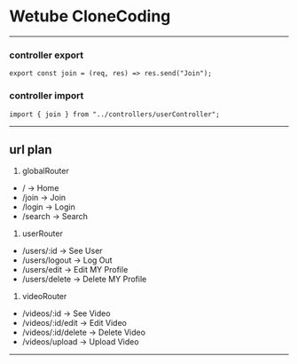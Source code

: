 # Wetube CloneCoding

---

### controller export

```JS
export const join = (req, res) => res.send("Join");
```

### controller import

```JS
import { join } from "../controllers/userController";
```

---

## url plan

1. globalRouter
- / -> Home
- /join -> Join
- /login -> Login
- /search -> Search

1. userRouter
- /users/:id -> See User
- /users/logout -> Log Out
- /users/edit -> Edit MY Profile
- /users/delete -> Delete MY Profile 

1. videoRouter
- /videos/:id -> See Video
- /videos/:id/edit -> Edit Video
- /videos/:id/delete -> Delete Video
- /videos/upload -> Upload Video

---
